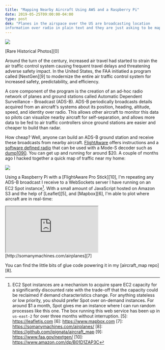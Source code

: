 ```yaml
---
title: "Mapping Nearby Aircraft Using AWS and a Raspberry Pi"
date: 2019-05-25T09:00:00-04:00
type: post
dek: "Planes in the airspace over the US are broadcasting location
information over radio in plain text and they are just asking to be mapped."
---
```


![](/images/mapping-nearby-aircraft-using-aws-and-a-raspberry-pi/listen.jpg)
<figcaption>[Rare Historical Photos][0]</figcaption>

Around the turn of the century, increased air travel had started to strain the
air traffic control system causing frequent travel delays and threatening
adverse safety impact. In the United States, the FAA initiatied a program called
[NextGen][9] to modernize the entire air traffic control system for increased
safety, predictability, and efficiency.

A core component of the program is the creation of an ad-hoc radio network of
planes and ground stations called Automatic Dependent Surveillance - Broadcast
(ADS-B). ADS-B periodically broadcasts details acquired from an aircraft's
systems about its position, heading, altitude, speed, and identity over radio.
This allows other aircraft to monitor this data so pilots can visualize nearby
aircraft for self-separation, and allows more data to be fed to air traffic
controllers since ground stations are easier and cheaper to build than radar.

How cheap? Well, anyone can build an ADS-B ground station and receive these
broadcasts from nearby aircraft. [FlightAware][1] offers instructions and a
[software defined radio][2] that can be used with a Mode-S decoder such as
[dump1090][3]. You can get up and running for around $20. A couple of months ago
I hacked together a quick map of traffic near my home:

![](/images/mapping-nearby-aircraft-using-aws-and-a-raspberry-pi/app.png)

Using a Raspberry Pi with a [FlightAware Pro Stick][10], I'm repeating any ADS-B
broadcast I receive to a WebSockets server I have running on an EC2 Spot
instance[^4]. With a small amount of JavaScript hosted on Amazon S3 and the help
of [Leaflet][5], and [Mapbox][6], I'm able to plot where aircraft are in
real-time:

<iframe src="https://somanymachines.com/airplanes"></iframe>
<figcaption>[http://somanymachines.com/airplanes][7]</figcaption>

You can find the little bits of glue code powering it in my [aircraft_map
repo][8].

[0]: https://rarehistoricalphotos.com/aircraft-detection-radar-1917-1940/
[1]: https://flightaware.com/adsb/piaware/build
[2]: https://flightaware.com/adsb/prostick/
[3]: https://github.com/antirez/dump1090
[^4]: EC2 Spot instances are a mechanism to acquire spare EC2 capacity for a significantly discounted rate with the trade-off that the capacity could be reclaimed if demand characteristics change. For anything stateless or low priority, you should prefer Spot over on-demand instances. For around $1 a month, Spot gives me an instance where I can run random processes like this one. The box running this web service has been up in `us-east-2` for over three months without interruption.
[5]: https://leafletjs.com
[6]: https://www.mapbox.com
[7]: https://somanymachines.com/airplanes/
[8]: https://github.com/jpignata/aircraft_map
[9]: https://www.faa.gov/nextgen/
[10]: https://www.amazon.com/dp/B01D1ZAP3C
